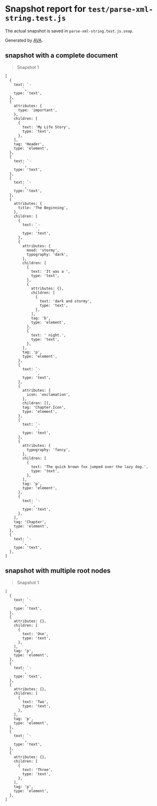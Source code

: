 # Snapshot report for `test/parse-xml-string.test.js`

The actual snapshot is saved in `parse-xml-string.test.js.snap`.

Generated by [AVA](https://ava.li).

## snapshot with a complete document

> Snapshot 1

    [
      {
        text: `␊
            `,
        type: 'text',
      },
      {
        attributes: {
          type: 'important',
        },
        children: [
          {
            text: 'My Life Story',
            type: 'text',
          },
        ],
        tag: 'Header',
        type: 'element',
      },
      {
        text: `␊
            `,
        type: 'text',
      },
      {
        text: `␊
            `,
        type: 'text',
      },
      {
        attributes: {
          title: 'The Beginning',
        },
        children: [
          {
            text: `␊
                  `,
            type: 'text',
          },
          {
            attributes: {
              mood: 'stormy',
              typography: 'dark',
            },
            children: [
              {
                text: 'It was a ',
                type: 'text',
              },
              {
                attributes: {},
                children: [
                  {
                    text: 'dark and stormy',
                    type: 'text',
                  },
                ],
                tag: 'b',
                type: 'element',
              },
              {
                text: ' night.',
                type: 'text',
              },
            ],
            tag: 'p',
            type: 'element',
          },
          {
            text: `␊
                  `,
            type: 'text',
          },
          {
            attributes: {
              icon: 'exclamation',
            },
            children: [],
            tag: 'Chapter.Icon',
            type: 'element',
          },
          {
            text: `␊
                  `,
            type: 'text',
          },
          {
            attributes: {
              typography: 'fancy',
            },
            children: [
              {
                text: 'The quick brown fox jumped over the lazy dog.',
                type: 'text',
              },
            ],
            tag: 'p',
            type: 'element',
          },
          {
            text: `␊
                `,
            type: 'text',
          },
        ],
        tag: 'Chapter',
        type: 'element',
      },
      {
        text: `␊
            `,
        type: 'text',
      },
    ]

## snapshot with multiple root nodes

> Snapshot 1

    [
      {
        text: `␊
            `,
        type: 'text',
      },
      {
        attributes: {},
        children: [
          {
            text: 'One',
            type: 'text',
          },
        ],
        tag: 'p',
        type: 'element',
      },
      {
        text: `␊
            `,
        type: 'text',
      },
      {
        attributes: {},
        children: [
          {
            text: 'Two',
            type: 'text',
          },
        ],
        tag: 'p',
        type: 'element',
      },
      {
        text: `␊
            `,
        type: 'text',
      },
      {
        attributes: {},
        children: [
          {
            text: 'Three',
            type: 'text',
          },
        ],
        tag: 'p',
        type: 'element',
      },
    ]
